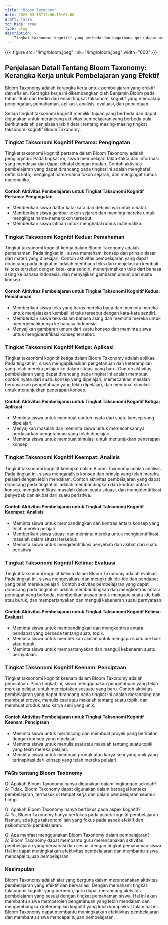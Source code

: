 ```yaml
---
title: "Bloom Taxonomy"
date: 2023-03-18T15:06:15+07:00
draft: false
toc_hide: true
type: blog
description: >
    Tingkat taksonomi kognitif yang berbeda dan bagaimana guru dapat merancang aktivitas pembelajaran yang sesuai dengan tingkat pemahaman siswa.
---
```


{{< figure src="/img/bloom.jpeg" link="/img/bloom.jpeg" width="600">}}

## Penjelasan Detail Tentang Bloom Taxonomy: Kerangka Kerja untuk Pembelajaran yang Efektif

Bloom Taxonomy adalah kerangka kerja untuk pembelajaran yang efektif dan efisien. Kerangka kerja ini dikembangkan oleh Benjamin Bloom pada tahun 1956 dan terdiri dari enam tingkat taksonomi kognitif yang mencakup pengingatan, pemahaman, aplikasi, analisis, evaluasi, dan penciptaan.

Setiap tingkat taksonomi kognitif memiliki tujuan yang berbeda dan dapat digunakan untuk merancang aktivitas pembelajaran yang berbeda pula. Berikut adalah penjelasan lebih detail tentang masing-masing tingkat taksonomi kognitif Bloom Taxonomy.

### Tingkat Taksonomi Kognitif Pertama: Pengingatan

Tingkat taksonomi kognitif pertama dalam Bloom Taxonomy adalah pengingatan. Pada tingkat ini, siswa mempelajari fakta-fakta dan informasi yang mendasar dan dapat dihafal dengan mudah. Contoh aktivitas pembelajaran yang dapat dirancang pada tingkat ini adalah menghafal definisi kata, mengingat nama-nama tokoh sejarah, dan mengingat rumus matematika.

#### Contoh Aktivitas Pembelajaran untuk Tingkat Taksonomi Kognitif Pertama: Pengingatan

- Memberikan siswa daftar kata-kata dan definisinya untuk dihafal.
- Memberikan siswa gambar tokoh sejarah dan meminta mereka untuk mengingat nama-nama tokoh tersebut.
- Memberikan siswa latihan untuk menghafal rumus matematika.

### Tingkat Taksonomi Kognitif Kedua: Pemahaman

Tingkat taksonomi kognitif kedua dalam Bloom Taxonomy adalah pemahaman. Pada tingkat ini, siswa memahami konsep dan prinsip dasar dari materi yang dipelajari. Contoh aktivitas pembelajaran yang dapat dirancang pada tingkat ini adalah membaca teks dan menjelaskan kembali isi teks tersebut dengan kata-kata sendiri, menerjemahkan teks dari bahasa asing ke bahasa Indonesia, dan menyajikan gambaran umum dari suatu konsep.

#### Contoh Aktivitas Pembelajaran untuk Tingkat Taksonomi Kognitif Kedua: Pemahaman

- Memberikan siswa teks yang harus mereka baca dan meminta mereka untuk menjelaskan kembali isi teks tersebut dengan kata-kata sendiri.
- Memberikan siswa teks dalam bahasa asing dan meminta mereka untuk menerjemahkannya ke bahasa Indonesia.
- Menyajikan gambaran umum dari suatu konsep dan meminta siswa untuk mengidentifikasi konsep tersebut.

### Tingkat Taksonomi Kognitif Ketiga: Aplikasi

Tingkat taksonomi kognitif ketiga dalam Bloom Taxonomy adalah aplikasi. Pada tingkat ini, siswa mengaplikasikan pengetahuan dan keterampilan yang telah mereka pelajari ke dalam situasi yang baru. Contoh aktivitas pembelajaran yang dapat dirancang pada tingkat ini adalah membuat contoh nyata dari suatu konsep yang dipelajari, memecahkan masalah berdasarkan pengetahuan yang telah dipelajari, dan membuat simulasi untuk menunjukkan penerapan konsep.

#### Contoh Aktivitas Pembelajaran untuk Tingkat Taksonomi Kognitif Ketiga: Aplikasi

- Meminta siswa untuk membuat contoh nyata dari suatu konsep yang dipelajari.
- Menyajikan masalah dan meminta siswa untuk memecahkannya berdasarkan pengetahuan yang telah dipelajari.
- Meminta siswa untuk membuat simulasi untuk menunjukkan penerapan konsep.

### Tingkat Taksonomi Kognitif Keempat: Analisis

Tingkat taksonomi kognitif keempat dalam Bloom Taxonomy adalah analisis. Pada tingkat ini, siswa menganalisis konsep dan prinsip yang telah mereka pelajari dengan lebih mendalam. Contoh aktivitas pembelajaran yang dapat dirancang pada tingkat ini adalah membandingkan dan kontras antara konsep, mengidentifikasi masalah dalam suatu situasi, dan mengidentifikasi penyebab dan akibat dari suatu peristiwa.

#### Contoh Aktivitas Pembelajaran untuk Tingkat Taksonomi Kognitif Keempat: Analisis

- Meminta siswa untuk membandingkan dan kontras antara konsep yang telah mereka pelajari.
- Memberikan siswa situasi dan meminta mereka untuk mengidentifikasi masalah dalam situasi tersebut.
- Meminta siswa untuk mengidentifikasi penyebab dan akibat dari suatu peristiwa.

### Tingkat Taksonomi Kognitif Kelima: Evaluasi

Tingkat taksonomi kognitif kelima dalam Bloom Taxonomy adalah evaluasi. Pada tingkat ini, siswa mengevaluasi dan mengkritik ide-ide dan pendapat yang telah mereka pelajari. Contoh aktivitas pembelajaran yang dapat dirancang pada tingkat ini adalah membandingkan dan mengkontras antara pendapat yang berbeda, memberikan alasan untuk mengapa suatu ide baik atau buruk, dan mempertanyakan dan menguji kebenaran suatu pernyataan.

#### Contoh Aktivitas Pembelajaran untuk Tingkat Taksonomi Kognitif Kelima: Evaluasi

- Meminta siswa untuk membandingkan dan mengkontras antara pendapat yang berbeda tentang suatu topik.
- Meminta siswa untuk memberikan alasan untuk mengapa suatu ide baik atau buruk.
- Meminta siswa untuk mempertanyakan dan menguji kebenaran suatu pernyataan.

### Tingkat Taksonomi Kognitif Keenam: Penciptaan

Tingkat taksonomi kognitif keenam dalam Bloom Taxonomy adalah penciptaan. Pada tingkat ini, siswa menggunakan pengetahuan yang telah mereka pelajari untuk menciptakan sesuatu yang baru. Contoh aktivitas pembelajaran yang dapat dirancang pada tingkat ini adalah merancang dan membuat proyek, menulis esai atau makalah tentang suatu topik, dan membuat produk atau karya seni yang unik.

#### Contoh Aktivitas Pembelajaran untuk Tingkat Taksonomi Kognitif Keenam: Penciptaan

- Meminta siswa untuk merancang dan membuat proyek yang berkaitan dengan konsep yang dipelajari.
- Meminta siswa untuk menulis esai atau makalah tentang suatu topik yang telah mereka pelajari.
- Meminta siswa untuk membuat produk atau karya seni yang unik yang terinspirasi dari konsep yang telah mereka pelajari.

### FAQs tentang Bloom Taxonomy

Q: Apakah Bloom Taxonomy hanya digunakan dalam lingkungan sekolah?\
A: Tidak. Bloom Taxonomy dapat digunakan dalam berbagai konteks pembelajaran, termasuk di tempat kerja dan dalam pembelajaran seumur hidup.

Q: Apakah Bloom Taxonomy hanya berfokus pada aspek kognitif?\
A: Ya, Bloom Taxonomy hanya berfokus pada aspek kognitif pembelajaran. Namun, ada juga taksonomi lain yang fokus pada aspek afektif dan psikomotorik pembelajaran.

Q: Apa manfaat menggunakan Bloom Taxonomy dalam pembelajaran?\
A: Bloom Taxonomy dapat membantu guru merencanakan aktivitas pembelajaran yang bervariasi dan sesuai dengan tingkat pemahaman siswa. Hal ini dapat meningkatkan efektivitas pembelajaran dan membantu siswa mencapai tujuan pembelajaran.

### Kesimpulan

Bloom Taxonomy adalah alat yang berguna dalam merencanakan aktivitas pembelajaran yang efektif dan bervariasi. Dengan memahami tingkat taksonomi kognitif yang berbeda, guru dapat merancang aktivitas pembelajaran yang sesuai dengan tingkat pemahaman siswa. Hal ini akan membantu siswa memperoleh pengetahuan yang lebih mendalam dan mengembangkan keterampilan kognitif yang lebih kompleks. Dalam hal ini, Bloom Taxonomy dapat membantu meningkatkan efektivitas pembelajaran dan membantu siswa mencapai tujuan pembelajaran.
